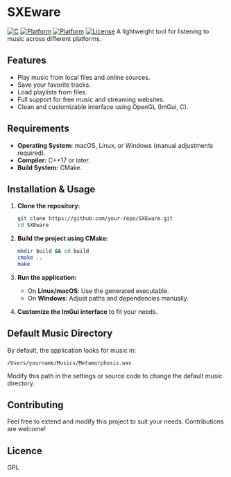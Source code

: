 # SXEware
[![C](https://img.shields.io/badge/Swift-5.5-orange.svg)](https://swift.org)
[![Platform](https://img.shields.io/badge/Platform-MacOS-blue.svg)](https://developer.apple.com/MacOS/)
[![Platform](https://img.shields.io/badge/Platform-Linux-blue.svg)](https://www.linux.org/)
[![License](https://img.shields.io/badge/License-GPL-green.svg)](https://opensource.org/licenses/GPL)
A lightweight tool for listening to music across different platforms.

## Features
- Play music from local files and online sources.
- Save your favorite tracks.
- Load playlists from files.
- Full support for free music and streaming websites.
- Clean and customizable interface using OpenGL (ImGui, C).

## Requirements
- **Operating System:** macOS, Linux, or Windows (manual adjustments required).
- **Compiler:** C++17 or later.
- **Build System:** CMake.

## Installation & Usage
1. **Clone the repository:**  
   ```sh
   git clone https://github.com/your-repo/SXEware.git
   cd SXEware
   ```
2. **Build the project using CMake:**  
   ```sh
   mkdir build && cd build
   cmake ..
   make
   ```
3. **Run the application:**  
   - On **Linux/macOS**: Use the generated executable.
   - On **Windows**: Adjust paths and dependencies manually.

4. **Customize the ImGui interface** to fit your needs.

## Default Music Directory
By default, the application looks for music in:
```
/Users/yourname/Musics/Metamorphosis.wav
```
Modify this path in the settings or source code to change the default music directory.

## Contributing
Feel free to extend and modify this project to suit your needs. Contributions are welcome!

## Licence
GPL


